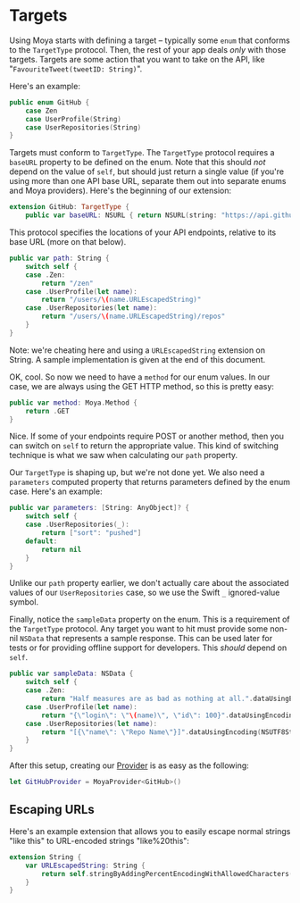 Targets
=======

Using Moya starts with defining a target – typically some `enum` that conforms 
to the `TargetType` protocol. Then, the rest of your app deals *only* with 
those targets. Targets are some action that you want to take on the API, 
like "`FavouriteTweet(tweetID: String)`". 

Here's an example:

```swift
public enum GitHub {
    case Zen
    case UserProfile(String)
    case UserRepositories(String)
}
```

Targets must conform to `TargetType`. The `TargetType` protocol requires a 
`baseURL` property to be defined on the enum. Note that this should *not* depend 
on the value of `self`, but should just return a single value (if you're using 
more than one API base URL, separate them out into separate enums and Moya 
providers). Here's the beginning of our extension:

```swift
extension GitHub: TargetType {
    public var baseURL: NSURL { return NSURL(string: "https://api.github.com")! }
```

This protocol specifies the locations of 
your API endpoints, relative to its base URL (more on that below). 

```swift
public var path: String {
    switch self {
    case .Zen:
        return "/zen"
    case .UserProfile(let name):
        return "/users/\(name.URLEscapedString)"
    case .UserRepositories(let name):
        return "/users/\(name.URLEscapedString)/repos"
    }
}
```

Note: we're cheating here and using a `URLEscapedString` extension on String. 
A sample implementation is given at the end of this document. 

OK, cool. So now we need to have a `method` for our enum values. In our case, we
are always using the GET HTTP method, so this is pretty easy:

```swift
public var method: Moya.Method {
    return .GET
}
```

Nice. If some of your endpoints require POST or another method, then you can switch
on `self` to return the appropriate value. This kind of switching technique is what 
we saw when calculating our `path` property.

Our `TargetType` is shaping up, but we're not done yet. We also need a `parameters`
computed property that returns parameters defined by the enum case. Here's an example:

```swift
public var parameters: [String: AnyObject]? {
    switch self {
    case .UserRepositories(_):
        return ["sort": "pushed"]
    default:
        return nil
    }
}
```

Unlike our `path` property earlier, we don't actually care about the associated values
of our `UserRepositories` case, so we use the Swift `_` ignored-value symbol.

Finally, notice the `sampleData` property on the enum. This is a requirement of 
the `TargetType` protocol. Any target you want to hit must provide some non-nil
`NSData` that represents a sample response. This can be used later for tests or
for providing offline support for developers. This *should* depend on `self`. 

```swift
public var sampleData: NSData {
    switch self {
    case .Zen:
        return "Half measures are as bad as nothing at all.".dataUsingEncoding(NSUTF8StringEncoding)!
    case .UserProfile(let name):
        return "{\"login\": \"\(name)\", \"id\": 100}".dataUsingEncoding(NSUTF8StringEncoding)!
    case .UserRepositories(let name):
        return "[{\"name\": \"Repo Name\"}]".dataUsingEncoding(NSUTF8StringEncoding)!
    }
}
```

After this setup, creating our [Provider](Providers.md) is as easy as the following:

```swift
let GitHubProvider = MoyaProvider<GitHub>()
```

Escaping URLs
-------------

Here's an example extension that allows you to easily escape normal strings 
"like this" to URL-encoded strings "like%20this":

```swift
extension String {
    var URLEscapedString: String {
        return self.stringByAddingPercentEncodingWithAllowedCharacters(NSCharacterSet.URLHostAllowedCharacterSet())!
    }
}
```
